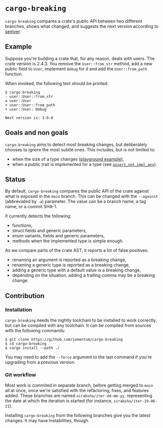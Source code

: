 # `cargo-breaking`

`cargo-breaking` compares a crate's public API between two different branches,
shows what changed, and suggests the next version according to [semver][semver].

## Example

Suppose you're building a crate that, for any reason, deals with users. The
crate version is 2.4.3. You remove the `User::from_str` method, add a new public
field to `User`, implement `Debug` for it and add the `User::from_path`
function.

When invoked, the following text should be printed:

```none
$ cargo breaking
- user::User::from_str
≠ user::User
+ user::User::from_path
+ user::User: Debug

Next version is: 3.0.0
```

## Goals and non goals

`cargo-breaking` aims to detect most breaking changes, but deliberately chooses
to ignore the most subtle ones. This includes, but is not limited to:

- when the size of a type changes ([playground example][add-field-pg]),
- when a public trait is implemented for a type (see
[`assert_not_impl_any`][ania]).

## Status

By default, `cargo-breaking` compares the public API of the crate against what
is exposed in the `main` branch. This can be changed with the `--against`
(abbreviated by `-a`) parameter. The value can be a branch name, a tag name, or
a commit SHA-1.

It currently detects the following:

- functions,
- struct fields and generic parameters,
- enum variants, fields and generic parameters,
- methods when the implemented type is simple enough.

As we compare parts of the crate AST, it reports a lot of false positives:

- renaming an argument is reported as a breaking change,
- renaming a generic type is reported as a breaking change,
- adding a generic type with a default value is a breaking change,
- depending on the situation, adding a trailing comma may be a breaking change.

[semver]: https://semver.org/
[add-field-pg]: https://play.rust-lang.org/?version=stable&mode=debug&edition=2018&gist=492a1727404d1f8d199962c639454f44
[ania]: https://docs.rs/static_assertions/1.1.0/static_assertions/macro.assert_not_impl_any.html

## Contribution

### Installation

`cargo-breaking` needs the nightly toolchain to be installed to work correctly,
but can be compiled with any toolchain. It can be compiled from sources with the
following commands:

```none
$ git clone https://github.com/iomentum/cargo-breaking
$ cd cargo-breaking
$ cargo install --path ./
```

You may need to add the `--force` argument to the last command if you're
upgrading from a previous version.

### Git workflow

Most work is commited in separate branch, before getting merged to `main` all
at once, once we're satisfied with the refactoring, fixes, and features added.
These branches are named `scrabsha/iter-dd-mm-yy`, representing the date at
which the iteration is started (for instance, `scrabsha/iter-19-06-21`).

Installing `cargo-breaking` from the following branches give you the latest
changes. It may have instabilities, though.
